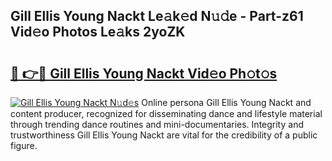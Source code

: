 ## Gill Ellis Young Nackt Le𝚊k𝚎d N𝚞𝚍e - Part-z61 Vid𝚎o Photos Le𝚊ks 2yoZK

# <h2><a href="http://fb92xw.evod.top/?m=Gill+Ellis+Young+Nackt">🔗 👉🔴 Gill Ellis Young Nackt Vid𝚎o Ph𝚘t𝚘s</a></h2>

[![Gill Ellis Young Nackt N𝚞d𝚎s](https://i.imgur.com/8V9OHl7.gif)](http://fb92xw.evod.top/?m=Gill+Ellis+Young+Nackt)
Online persona Gill Ellis Young Nackt and content producer, recognized for disseminating dance and lifestyle material through trending dance routines and mini-documentaries. Integrity and trustworthiness Gill Ellis Young Nackt are vital for the credibility of a public figure. 

